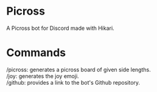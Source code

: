 # Picross
 A Picross bot for Discord made with Hikari.
# Commands
 /picross: generates a picross board of given side lengths.<br />
 /joy: generates the joy emoji.<br />
 /github: provides a link to the bot\'s Github repository.
